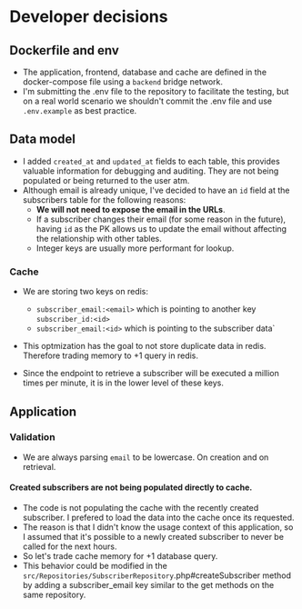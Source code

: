 # Developer decisions


## Dockerfile and env
- The application, frontend, database and cache are defined in the docker-compose file using a `backend` bridge network.
- I'm submitting the .env file to the repository to facilitate the testing, but on a real world scenario we shouldn't commit the .env file and use `.env.example` as best practice.


## Data model

- I added `created_at` and `updated_at` fields to each table, this provides valuable information for debugging and auditing. They are not being populated or being returned to the user atm.
- Although email is already unique, I've decided to have an `id` field at the subscribers table for the following reasons:
  - **We will not need to expose the email in the URLs**.
  - If a subscriber changes their email (for some reason in the future), having `id` as the PK allows us to update the email without affecting the relationship with other tables.
  - Integer keys are usually more performant for lookup.

### Cache
- We are storing two keys on redis:
  - `subscriber_email:<email>` which is pointing to another key `subscriber_id:<id>`
  - `subscriber_email:<id>` which is pointing to the subscriber data`

- This optmization has the goal to not store duplicate data in redis. Therefore trading memory to +1 query in redis.
- Since the endpoint to retrieve a subscriber will be executed a million times per minute, it is in the lower level of these keys.


## Application

### Validation
- We are always parsing `email` to be lowercase. On creation and on retrieval.

#### Created subscribers are not being populated directly to cache.
- The code is not populating the cache with the recently created subscriber. I prefered to load the data into the cache once its requested.
- The reason is that I didn't know the usage context of this application, so I assumed that it's possible to a newly created subscriber to never be called for the next hours.
- So let's trade cache memory for +1 database query. 
- This behavior could be modified in the `src/Repositories/SubscriberRepository`.php#createSubscriber method by adding a subscriber_email key similar to the get methods on the same repository.

